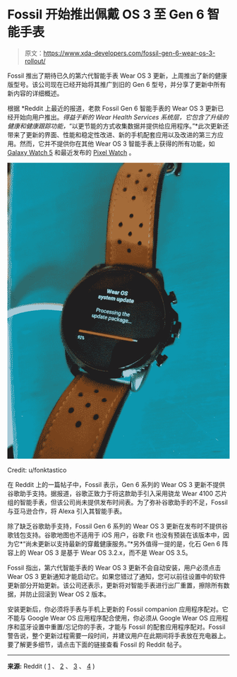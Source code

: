 # Fossil 开始推出佩戴 OS 3 至 Gen 6 智能手表

> 原文：<https://www.xda-developers.com/fossil-gen-6-wear-os-3-rollout/>

Fossil 推出了期待已久的第六代智能手表 Wear OS 3 更新，上周推出了新的健康版型号。该公司现在已经开始将其推广到旧的 Gen 6 型号，并分享了更新中所有新内容的详细概述。

根据 *Reddit 上最近的报道，老款 Fossil Gen 6 智能手表的 Wear OS 3 更新已经开始向用户推出。*得益于新的 Wear Health Services 系统层，它包含了升级的健康和健康跟踪功能，*“以更节能的方式收集数据并提供给应用程序。”*此次更新还带来了更新的界面、性能和稳定性改进、新的手机配套应用以及改进的第三方应用。然而，它并不提供你在其他 Wear OS 3 智能手表上获得的所有功能，如 [Galaxy Watch 5](https://www.xda-developers.com/samsung-galaxy-watch-5-review/) 和最近发布的 [Pixel Watch](https://www.xda-developers.com/google-pixel-watch-hands-on/) 。

 <picture>![Fossil Gen 6 smartwatch installing Wear OS 3 update.](img/fd784ddc7dd11ffdb9e13bf9251b6d92.png)</picture> 

Credit: u/fonktastico

在 Reddit 上的一篇帖子中，Fossil 表示，Gen 6 系列的 Wear OS 3 更新不提供谷歌助手支持。据报道，谷歌正致力于将这款助手引入采用骁龙 Wear 4100 芯片组的智能手表，但该公司尚未提供发布时间表。为了弥补谷歌助手的不足，Fossil 与亚马逊合作，将 Alexa 引入其智能手表。

除了缺乏谷歌助手支持，Fossil Gen 6 系列的 Wear OS 3 更新在发布时不提供谷歌钱包支持。谷歌地图也不适用于 iOS 用户，谷歌 Fit 也没有预装在该版本中，因为它*“尚未更新以支持最新的穿戴健康服务。”*另外值得一提的是，化石 Gen 6 阵容上的 Wear OS 3 是基于 Wear OS 3.2.x，而不是 Wear OS 3.5。

Fossil 指出，第六代智能手表的 Wear OS 3 更新不会自动安装，用户必须点击 Wear OS 3 更新通知才能启动它。如果您错过了通知，您可以前往设置中的软件更新部分开始更新。该公司还表示，更新将对智能手表进行出厂重置，擦除所有数据，并防止回滚到 Wear OS 2 版本。

安装更新后，你必须将手表与手机上更新的 Fossil companion 应用程序配对。它不能与 Google Wear OS 应用程序配合使用，你必须从 Google Wear OS 应用程序和蓝牙设置中重置/忘记你的手表，才能与 Fossil 的配套应用程序配对。Fossil 警告说，整个更新过程需要一段时间，并建议用户在此期间将手表放在充电器上。要了解更多细节，请点击下面的链接查看 Fossil 的 Reddit 帖子。

* * *

**来源:** Reddit ( [1](https://www.reddit.com/r/WearOS/comments/y4372f/fossil_here_with_info_on_the_wear_os_3_update_and/) 、 [2](https://www.reddit.com/r/WearOS/comments/y61pim/fossil_gen_6_system_update/) 、 [3](https://www.reddit.com/r/fossil/comments/y65fo9/wearos_3_finally/) 、 [4](https://www.reddit.com/r/WearOS/comments/y63k4c/wearos_3_on_gen_6_smooth/) )